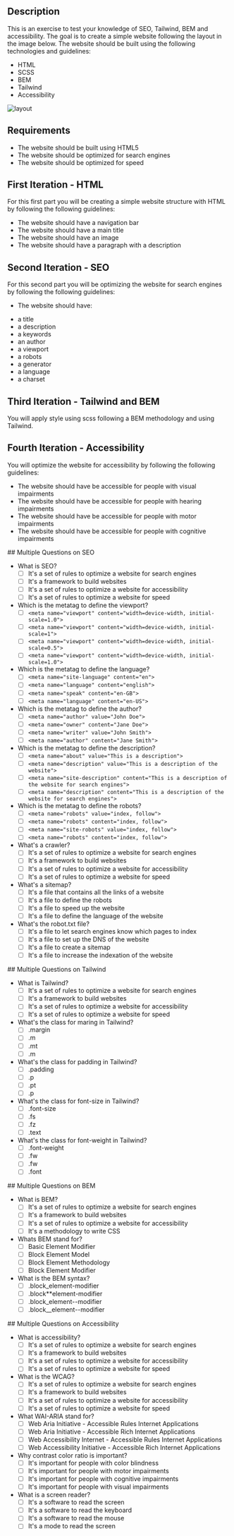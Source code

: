 ## Description

This is an exercise to test your knowledge of SEO, Tailwind, BEM and accessibility. The goal is to create a simple website following the layout in the image below. The website should be built using the following technologies and guidelines:

- HTML
- SCSS
- BEM
- Tailwind
- Accessibility

![layout](./imgs/screencapture.png)

## Requirements

- The website should be built using HTML5
- The website should be optimized for search engines
- The website should be optimized for speed

## First Iteration - HTML

For this first part you will be creating a simple website structure with HTML by following the following guidelines:

- The website should have a navigation bar
- The website should have a main title
- The website should have an image
- The website should have a paragraph with a description

## Second Iteration - SEO

For this second part you will be optimizing the website for search engines by following the following guidelines:

- The website should have:

* a title
* a description
* a keywords
* an author
* a viewport
* a robots
* a generator
* a language
* a charset

## Third Iteration - Tailwind and BEM

You will apply style using scss following a BEM methodology and using Tailwind.

## Fourth Iteration - Accessibility

You will optimize the website for accessibility by following the following guidelines:

- The website should have be accessible for people with visual impairments
- The website should have be accessible for people with hearing impairments
- The website should have be accessible for people with motor impairments
- The website should have be accessible for people with cognitive impairments

## Multiple Questions on SEO

- What is SEO?
  - [ ] It's a set of rules to optimize a website for search engines
  - [ ] It's a framework to build websites
  - [ ] It's a set of rules to optimize a website for accessibility
  - [ ] It's a set of rules to optimize a website for speed

- Which is the metatag to define the viewport?
  - [ ] `<meta name="viewport" content="width=device-width, initial-scale=1.0">`
  - [ ] `<meta name="viewport" content="width=device-width, initial-scale=1">`
  - [ ]  `<meta name="viewport" content="width=device-width, initial-scale=0.5">`
  - [ ] `<meta name="viewport" content="width=device-width, initial-scale=1.0">`

- Which is the metatag to define the language?
  - [ ] `<meta name="site-language" content="en">`
  - [ ] `<meta name="language" content="english">`
  - [ ] `<meta name="speak" content="en-GB">`
  - [ ] `<meta name="language" content="en-US">`

- Which is the metatag to define the author?
  - [ ] `<meta name="author" value="John Doe">`
  - [ ] `<meta name="owner" content="Jane Doe">`
  - [ ] `<meta name="writer" value="John Smith">`
  - [ ] `<meta name="author" content="Jane Smith">`

- Which is the metatag to define the description?
  - [ ] `<meta name="about" value="This is a description">`
  - [ ] `<meta name="description" value="This is a description of the website">`
  - [ ] `<meta name="site-description" content="This is a description of the website for search engines">`
  - [ ] `<meta name="description" content="This is a description of the website for search engines">`

- Which is the metatag to define the robots?
  - [ ] `<meta name="robots" value="index, follow">`
  - [ ] `<meta name="robots" content="index, follow">`
  - [ ] `<meta name="site-robots" value="index, follow">`
  - [ ] `<meta name="robots" content="index, follow">`

- What's a crawler?
  - [ ] It's a set of rules to optimize a website for search engines
  - [ ] It's a framework to build websites
  - [ ] It's a set of rules to optimize a website for accessibility
  - [ ] It's a set of rules to optimize a website for speed

- What's a sitemap?
  - [ ] It's a file that contains all the links of a website
  - [ ] It's a file to define the robots
  - [ ] It's a file to speed up the website
  - [ ] It's a file to define the language of the website

- What's the robot.txt file?
  - [ ] It's a file to let search engines know which pages to index
  - [ ] It's a file to set up the DNS of the website
  - [ ] It's a file to create a sitemap
  - [ ] It's a file to increase the indexation of the website

## Multiple Questions on Tailwind

- What is Tailwind?
  - [ ] It's a set of rules to optimize a website for search engines
  - [ ] It's a framework to build websites
  - [ ] It's a set of rules to optimize a website for accessibility
  - [ ] It's a set of rules to optimize a website for speed

- What's the class for maring in Tailwind?
  - [ ] .margin
  - [ ] .m
  - [ ] .mt
  - [ ] .m

- What's the class for padding in Tailwind?
  - [ ] .padding
  - [ ] .p
  - [ ] .pt
  - [ ] .p

- What's the class for font-size in Tailwind?
  - [ ] .font-size
  - [ ] .fs
  - [ ] .fz
  - [ ] .text

- What's the class for font-weight in Tailwind?
  - [ ] .font-weight
  - [ ] .fw
  - [ ] .fw
  - [ ] .font

## Multiple Questions on BEM

- What is BEM?
  - [ ] It's a set of rules to optimize a website for search engines
  - [ ] It's a framework to build websites
  - [ ] It's a set of rules to optimize a website for accessibility
  - [ ] It's a methodology to write CSS

- Whats BEM stand for?
  - [ ] Basic Element Modifier
  - [ ] Block Element Model
  - [ ] Block Element Methodology
  - [ ] Block Element Modifier

- What is the BEM syntax?
  - [ ] .block_element-modifier
  - [ ] .block\*\*element-modifier
  - [ ] .block_element--modifier
  - [ ] .block\_\_element--modifier

## Multiple Questions on Accessibility

- What is accessibility?
  - [ ] It's a set of rules to optimize a website for search engines
  - [ ] It's a framework to build websites
  - [ ] It's a set of rules to optimize a website for accessibility
  - [ ] It's a set of rules to optimize a website for speed

- What is the WCAG?
  - [ ] It's a set of rules to optimize a website for search engines
  - [ ] It's a framework to build websites
  - [ ] It's a set of rules to optimize a website for accessibility
  - [ ] It's a set of rules to optimize a website for speed

- What WAI-ARIA stand for?
  - [ ] Web Aria Initiative - Accessible Rules Internet Applications
  - [ ] Web Aria Initiative - Accessible Rich Internet Applications
  - [ ] Web Accessibility Internet - Accessible Rules Internet Applications
  - [ ] Web Accessibility Initiative - Accessible Rich Internet Applications

- Why contrast color ratio is important?
  - [ ] It's important for people with color blindness
  - [ ] It's important for people with motor impairments
  - [ ] It's important for people with cognitive impairments
  - [ ] It's important for people with visual impairments

- What is a screen reader?
  - [ ] It's a software to read the screen
  - [ ] It's a software to read the keyboard
  - [ ] It's a software to read the mouse
  - [ ] It's a mode to read the screen